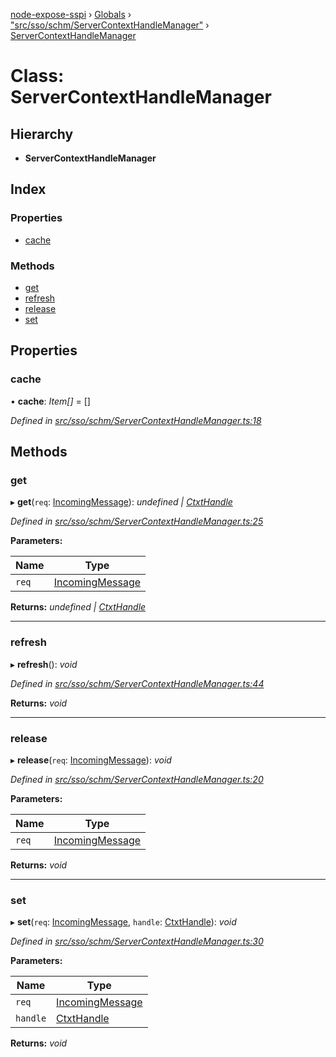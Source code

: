 [node-expose-sspi](../README.md) › [Globals](../globals.md) › ["src/sso/schm/ServerContextHandleManager"](../modules/_src_sso_schm_servercontexthandlemanager_.md) › [ServerContextHandleManager](_src_sso_schm_servercontexthandlemanager_.servercontexthandlemanager.md)

# Class: ServerContextHandleManager

## Hierarchy

* **ServerContextHandleManager**

## Index

### Properties

* [cache](_src_sso_schm_servercontexthandlemanager_.servercontexthandlemanager.md#cache)

### Methods

* [get](_src_sso_schm_servercontexthandlemanager_.servercontexthandlemanager.md#get)
* [refresh](_src_sso_schm_servercontexthandlemanager_.servercontexthandlemanager.md#refresh)
* [release](_src_sso_schm_servercontexthandlemanager_.servercontexthandlemanager.md#release)
* [set](_src_sso_schm_servercontexthandlemanager_.servercontexthandlemanager.md#set)

## Properties

###  cache

• **cache**: *Item[]* = []

*Defined in [src/sso/schm/ServerContextHandleManager.ts:18](https://github.com/jlguenego/node-expose-sspi/blob/7ca1305/src/sso/schm/ServerContextHandleManager.ts#L18)*

## Methods

###  get

▸ **get**(`req`: [IncomingMessage](../interfaces/_src_sso_interfaces_._http_.incomingmessage.md)): *undefined | [CtxtHandle](../interfaces/_lib_sspi_d_.ctxthandle.md)*

*Defined in [src/sso/schm/ServerContextHandleManager.ts:25](https://github.com/jlguenego/node-expose-sspi/blob/7ca1305/src/sso/schm/ServerContextHandleManager.ts#L25)*

**Parameters:**

Name | Type |
------ | ------ |
`req` | [IncomingMessage](../interfaces/_src_sso_interfaces_._http_.incomingmessage.md) |

**Returns:** *undefined | [CtxtHandle](../interfaces/_lib_sspi_d_.ctxthandle.md)*

___

###  refresh

▸ **refresh**(): *void*

*Defined in [src/sso/schm/ServerContextHandleManager.ts:44](https://github.com/jlguenego/node-expose-sspi/blob/7ca1305/src/sso/schm/ServerContextHandleManager.ts#L44)*

**Returns:** *void*

___

###  release

▸ **release**(`req`: [IncomingMessage](../interfaces/_src_sso_interfaces_._http_.incomingmessage.md)): *void*

*Defined in [src/sso/schm/ServerContextHandleManager.ts:20](https://github.com/jlguenego/node-expose-sspi/blob/7ca1305/src/sso/schm/ServerContextHandleManager.ts#L20)*

**Parameters:**

Name | Type |
------ | ------ |
`req` | [IncomingMessage](../interfaces/_src_sso_interfaces_._http_.incomingmessage.md) |

**Returns:** *void*

___

###  set

▸ **set**(`req`: [IncomingMessage](../interfaces/_src_sso_interfaces_._http_.incomingmessage.md), `handle`: [CtxtHandle](../interfaces/_lib_sspi_d_.ctxthandle.md)): *void*

*Defined in [src/sso/schm/ServerContextHandleManager.ts:30](https://github.com/jlguenego/node-expose-sspi/blob/7ca1305/src/sso/schm/ServerContextHandleManager.ts#L30)*

**Parameters:**

Name | Type |
------ | ------ |
`req` | [IncomingMessage](../interfaces/_src_sso_interfaces_._http_.incomingmessage.md) |
`handle` | [CtxtHandle](../interfaces/_lib_sspi_d_.ctxthandle.md) |

**Returns:** *void*
